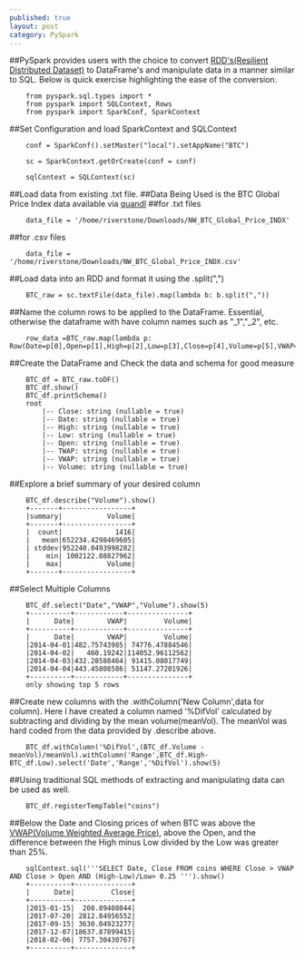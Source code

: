 ```yaml
---
published: true
layout: post
category: PySpark
---
```


##PySpark provides users with the choice to convert [RDD's(Resilient Distributed Dataset)](https://spark.apache.org/docs/0.6.1/api/core/spark/RDD.html) to DataFrame's and manipulate data in a manner similar to SQL. Below is quick exercise highlighting the ease of the conversion.

```Py
	from pyspark.sql.types import *
	from pyspark import SQLContext, Rows
	from pyspark import SparkConf, SparkContext
```

##Set Configuration and load SparkContext and SQLContext  

```Py
	conf = SparkConf().setMaster("local").setAppName("BTC")

	sc = SparkContext.getOrCreate(conf = conf)

	sqlContext = SQLContext(sc)
```

##Load data from existing .txt file.
##Data Being Used is the BTC Global Price Index data available via [quandl](https://www.quandl.com/search?query=)
##for .txt files

```Py 
	data_file = '/home/riverstone/Downloads/NW_BTC_Global_Price_INDX'
```
##for .csv files

```Py 
	data_file = '/home/riverstone/Downloads/NW_BTC_Global_Price_INDX.csv'
```
##Load data into an RDD and format it using the .split(",") 

```Py
	BTC_raw = sc.textFile(data_file).map(lambda b: b.split(","))
```
##Name the column rows to be applied to the DataFrame. Essential, otherwise the dataframe with have column names such as "_1","_2", etc.

```Py	
	row_data =BTC_raw.map(lambda p: Row(Date=p[0],Open=p[1],High=p[2],Low=p[3],Close=p[4],Volume=p[5],VWAP=p[6],TWAP=p[7]))
```

##Create the DataFrame and Check the data and schema for good measure

```Py
	BTC_df = BTC_raw.toDF()
	BTC_df.show()
	BTC_df.printSchema()
	root
 		|-- Close: string (nullable = true)
 		|-- Date: string (nullable = true)
 		|-- High: string (nullable = true)
 		|-- Low: string (nullable = true)
 		|-- Open: string (nullable = true)
 		|-- TWAP: string (nullable = true)
 		|-- VWAP: string (nullable = true)
 		|-- Volume: string (nullable = true)
```

##Explore a brief summary of your desired column

```Py
	BTC_df.describe("Volume").show()
	+-------+-----------------+
	|summary|           Volume|
	+-------+-----------------+
	|  count|             1416|
	|   mean|652234.4298469605|
	| stddev|952240.0493998282|
	|    min| 1002122.88827962|
	|    max|           Volume|
	+-------+-----------------+
```
##Select Multiple Columns

```Py
	BTC_df.select("Date","VWAP","Volume").show(5)
	+----------+------------+---------------+
	|      Date|        VWAP|         Volume|
	+----------+------------+---------------+
	|      Date|        VWAP|         Volume|
	|2014-04-01|482.75743985| 74776.47884546|
	|2014-04-02|   460.19242|114052.96112562|
	|2014-04-03|432.28588464| 91415.08017749|
	|2014-04-04|443.45808586| 51147.27201926|
	+----------+------------+---------------+
	only showing top 5 rows
```
##Create new columns with the .withColumn('New Column',data for column). Here I have created a column named '%DifVol' calculated by subtracting and dividing by the mean volume(meanVol). The meanVol was hard coded from the data provided by .describe above.

```Py
	BTC_df.withColumn('%DifVol',(BTC_df.Volume - meanVol)/meanVol).withColumn('Range',BTC_df.High-BTC_df.Low).select('Date','Range','%DifVol').show(5)
```
##Using traditional SQL methods of extracting and manipulating data can be used as well.

```Py
	BTC_df.registerTempTable("coins")
```
##Below the Date and Closing prices of when BTC was above the [VWAP(Volume Weighted Average Price)](https://en.wikipedia.org/wiki/Volume-weighted_average_price), above the Open, and the difference between the High minus Low divided by the Low was greater than 25%.

```Py
	sqlContext.sql('''SELECT Date, Close FROM coins WHERE Close > VWAP AND Close > Open AND (High-Low)/Low> 0.25 ''').show()
	+----------+--------------+
	|      Date|         Close|
	+----------+--------------+
	|2015-01-15|  208.89408044|
	|2017-07-20| 2812.84956552|
	|2017-09-15| 3630.04923277|
	|2017-12-07|18637.87899415|
	|2018-02-06| 7757.30430767|
	+----------+--------------+
```
